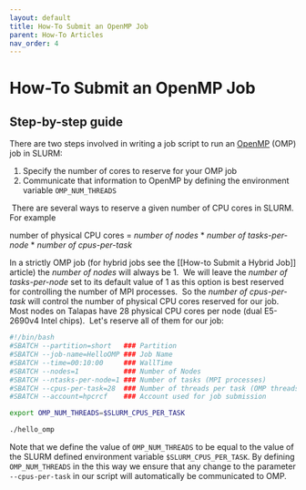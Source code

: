 ```yaml
---
layout: default
title: How-To Submit an OpenMP Job
parent: How-To Articles
nav_order: 4
---
```


# How-To Submit an OpenMP Job

## Step-by-step guide

There are two steps involved in writing a job script to run an [OpenMP](https://en.wikipedia.org/wiki/OpenMP) (OMP) job in SLURM:

1. Specify the number of cores to reserve for your OMP job
2. Communicate that information to OpenMP by defining the environment variable `OMP_NUM_THREADS`

 There are several ways to reserve a given number of CPU cores in SLURM. For example

number of physical CPU cores = _number of nodes_ \* _number of tasks-per-node_ \* _number of cpus-per-task_

In a strictly OMP job (for hybrid jobs see the [[How-to Submit a Hybrid Job]] article) the _number of nodes_ will always be 1.  We will leave the _number of tasks-per-node_ set to its default value of 1 as this option is best reserved for controlling the number of MPI processes.  So the _number of cpus-per-task_ will control the number of physical CPU cores reserved for our job.  Most nodes on Talapas have 28 physical CPU cores per node (dual E5-2690v4 Intel chips).  Let's reserve all of them for our job:

```bash
#!/bin/bash
#SBATCH --partition=short   ### Partition
#SBATCH --job-name=HelloOMP ### Job Name
#SBATCH --time=00:10:00     ### WallTime
#SBATCH --nodes=1           ### Number of Nodes
#SBATCH --ntasks-per-node=1 ### Number of tasks (MPI processes)
#SBATCH --cpus-per-task=28  ### Number of threads per task (OMP threads)
#SBATCH --account=hpcrcf    ### Account used for job submission

export OMP_NUM_THREADS=$SLURM_CPUS_PER_TASK

./hello_omp
```

Note that we define the value of `OMP_NUM_THREADS` to be equal to the value of the SLURM defined environment variable `$SLURM_CPUS_PER_TASK`. By defining `OMP_NUM_THREADS` in the this way we ensure that any change to the parameter `--cpus-per-task` in our script will automatically be communicated to OMP.
